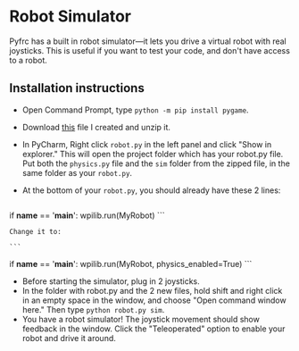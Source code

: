 # Robot Simulator

Pyfrc has a built in robot simulator&mdash;it lets you drive a virtual robot with real joysticks. This is useful if you want to test your code, and don't have access to a robot.

## Installation instructions
- Open Command Prompt, type `python -m pip install pygame`.
- Download [this](simulator.zip) file I created and unzip it.
- In PyCharm, Right click `robot.py` in the left panel and click "Show in explorer." This will open the project folder which has your robot.py file. Put both the `physics.py` file and the `sim` folder from the zipped file, in the same folder as your `robot.py`.
- At the bottom of your `robot.py`, you should already have these 2 lines:

    ```
if __name__ == '__main__':
    wpilib.run(MyRobot)
    ```
    
    Change it to:
    
    ```
if __name__ == '__main__':
    wpilib.run(MyRobot, physics_enabled=True)
    ```

- Before starting the simulator, plug in 2 joysticks.
- In the folder with robot.py and the 2 new files, hold shift and right click in an empty space in the window, and choose "Open command window here." Then type `python robot.py sim`.
- You have a robot simulator! The joystick movement should show feedback in the window. Click the "Teleoperated" option to enable your robot and drive it around.